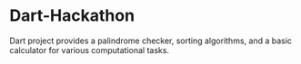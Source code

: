 # Dart-Hackathon
Dart project provides a palindrome checker, sorting algorithms, and a basic calculator for various computational tasks.
